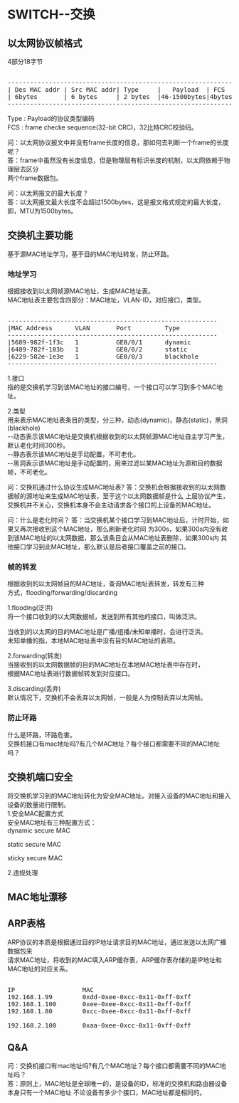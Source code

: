 # SWITCH--交换      
      
## 以太网协议帧格式      
4部分18字节      
<pre>      
--------------------------------------------------------------      
| Des MAC addr | Src MAC addr| Type     |   Payload  | FCS  |      
| 6bytes       | 6 bytes     | 2 bytes  |46-1500bytes|4bytes|      
--------------------------------------------------------------      
</pre>      
Type : Payload的协议类型编码      
FCS : frame checke sequence(32-bit CRC)，32比特CRC校验码。      
  
问：以太网协议报文中并没有frame长度的信息，那如何去判断一个frame的长度呢？    
答：frame中虽然没有长度信息，但是物理层有标识长度的机制，以太网依赖于物理层去区分    
两个frame数据包。    
  
问：以太网报文的最大长度？    
答：以太网报文最大长度不会超过1500bytes，这是报文格式规定的最大长度，即，MTU为1500bytes。  
      
## 交换机主要功能      
基于源MAC地址学习，基于目的MAC地址转发，防止环路。      
      
### 地址学习      
根据接收到以太网帧源MAC地址，生成MAC地址表。      
MAC地址表主要包含四部分：MAC地址，VLAN-ID，对应接口，类型。    
<pre>    
--------------------------------------------------------    
|MAC Address      VLAN       Port         Type    
--------------------------------------------------------    
|5689-982f-1f3c   1          GE0/0/1      dynamic    
|6489-782f-103b   1          GE0/0/2      static    
|6229-582e-1e3e   1          GE0/0/3      blackhole    
--------------------------------------------------------    
</pre>    
1.接口    
指的是交换机学习到该MAC地址的接口编号，一个接口可以学习到多个MAC地址。    
    
2.类型    
用来表示MAC地址表条目的类型，分三种，动态(dynamic)，静态(static)，黑洞(blackhole)    
--动态表示该MAC地址是交换机根据收到的以太网帧源MAC地址自主学习产生，默认老化时间300秒。    
--静态表示该MAC地址是手动配置，不可老化。    
--黑洞表示该MAC地址是手动配置的，用来过滤以某MAC地址为源和目的数据帧，不可老化。   

问：交换机通过什么协议生成MAC地址表?
答：交换机会根据接收到的以太网数据帧的源地址来生成MAC地址表，至于这个以太网数据帧是什么
    上层协议产生，交换机并不关心，交换机本身不会主动请求各个接口的上设备的MAC地址。

问：什么是老化时间？
答：当交换机某个接口学习到MAC地址后，计时开始，如果又再次接收到这个MAC地址，那么刷新老化时间
    为300s，如果300s内没有收到该MAC地址的以太网数据，那么该条目会从MAC地址表删除，如果300s内
    其他接口学习到此MAC地址，那么默认是后者接口覆盖之前的接口。  
      
### 帧的转发      
根据收到的以太网帧目的MAC地址，查询MAC地址表转发，转发有三种      
方式，flooding/forwarding/discarding      
      
1.flooding(泛洪)      
将一个接口收到的以太网数据帧，发送到所有其他的接口，叫做泛洪。      
      
当收到的以太网的目的MAC地址是广播/组播/未知单播时，会进行泛洪。      
未知单播的指，本地MAC地址表中没有目的MAC地址的表项。      
      
2.forwarding(转发)      
当接收到的以太网数据帧的目的MAC地址在本地MAC地址表中存在时，      
根据MAC地址表进行数据帧转发到对应接口。      
      
3.discarding(丢弃)      
默认情况下，交换机不会丢弃以太网帧，一般是人为控制丢弃以太网帧。      
      
### 防止环路      
什么是环路，环路危害。      
交换机接口有mac地址吗?有几个MAC地址？每个接口都需要不同的MAC地址吗？      
      
      
## 交换机端口安全      
将交换机学习到的MAC地址转化为安全MAC地址。对接入设备的MAC地址和接入设备的数量进行限制。      
1.安全MAC配置方式      
安全MAC地址有三种配置方式：      
dynamic secure MAC       
      
static secure MAC      
      
sticky secure MAC      
      
2.违规处理      
      
## MAC地址漂移      
  
## ARP表格    
ARP协议的本质是根据通过目的IP地址请求目的MAC地址，通过发送以太网广播数据包来      
请求MAC地址，将收到的MAC填入ARP缓存表，ARP缓存表存储的是IP地址和MAC地址的对应关系。      
<pre>      
IP					MAC									       
192.168.1.99		0xdd-0xee-0xcc-0x11-0xff-0xff		      
192.168.1.100		0xee-0xee-0xcc-0x11-0xff-0xff             
192.168.1.80		0xcc-0xee-0xcc-0x11-0xff-0xff		                 
      
192.168.2.100		0xaa-0xee-0xcc-0x11-0xff-0xff		      
</pre>   

## Q&A
问：交换机接口有mac地址吗?有几个MAC地址？每个接口都需要不同的MAC地址吗？      
答：原则上，MAC地址是全球唯一的，是设备的ID，标准的交换机和路由器设备本身只有一个MAC地址
	不论设备有多少个接口，MAC地址都是相同的。

